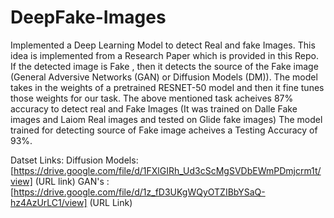 # DeepFake-Images
Implemented a Deep Learning Model to detect Real and fake Images.
This idea is implemented from a Research Paper which is provided in this Repo.
If the detected image is Fake , then it detects the source of the Fake image (General Adversive Networks (GAN) or Diffusion Models (DM)).
The model takes in the weights of a pretrained RESNET-50 model and then it fine tunes those weights for our task.
The above mentioned task acheives 87% accuracy to detect real and Fake Images (It was trained on Dalle Fake images and Laiom Real images and tested on Glide fake images)
The model trained for detecting source of Fake image acheives a Testing Accuracy of 93%.

Datset Links: 
Diffusion Models: [https://drive.google.com/file/d/1FXlGIRh_Ud3cScMgSVDbEWmPDmjcrm1t/view] (URL link)
GAN's : [https://drive.google.com/file/d/1z_fD3UKgWQyOTZIBbYSaQ-hz4AzUrLC1/view] (URL Link)
